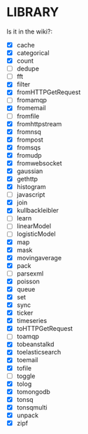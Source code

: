 LIBRARY
=======


Is it in the wiki?:

- [x] cache
- [x] categorical
- [x] count
- [ ] dedupe
- [ ] fft
- [x] filter
- [x] fromHTTPGetRequest
- [ ] fromamqp
- [x] fromemail
- [ ] fromfile
- [x] fromhttpstream
- [x] fromnsq
- [x] frompost
- [x] fromsqs
- [x] fromudp
- [x] fromwebsocket
- [x] gaussian
- [x] gethttp
- [x] histogram
- [ ] javascript
- [x] join
- [x] kullbackleibler
- [ ] learn
- [ ] linearModel
- [ ] logisticModel
- [x] map
- [x] mask
- [x] movingaverage
- [x] pack
- [ ] parsexml
- [x] poisson
- [x] queue
- [x] set
- [x] sync
- [x] ticker
- [x] timeseries
- [x] toHTTPGetRequest
- [ ] toamqp
- [x] tobeanstalkd
- [x] toelasticsearch
- [x] toemail
- [x] tofile
- [ ] toggle
- [x] tolog
- [x] tomongodb
- [x] tonsq
- [x] tonsqmulti
- [x] unpack
- [x] zipf
